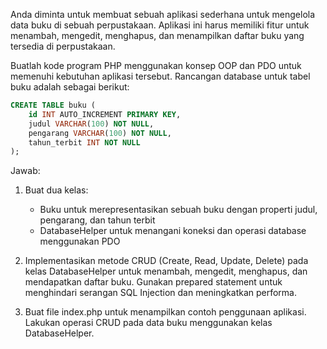 Anda diminta untuk membuat sebuah aplikasi sederhana untuk mengelola data buku di sebuah perpustakaan. Aplikasi ini harus memiliki fitur untuk menambah, mengedit, menghapus, dan menampilkan daftar buku yang tersedia di perpustakaan.

Buatlah kode program PHP menggunakan konsep OOP dan PDO untuk memenuhi kebutuhan aplikasi tersebut. Rancangan database untuk tabel buku adalah sebagai berikut:

```sql
CREATE TABLE buku (
    id INT AUTO_INCREMENT PRIMARY KEY,
    judul VARCHAR(100) NOT NULL,
    pengarang VARCHAR(100) NOT NULL,
    tahun_terbit INT NOT NULL
);
```

Jawab:

1. Buat dua kelas: 
    - Buku untuk merepresentasikan sebuah buku dengan properti judul, pengarang, dan tahun terbit
    - DatabaseHelper untuk menangani koneksi dan operasi database menggunakan PDO

2. Implementasikan metode CRUD (Create, Read, Update, Delete) pada kelas DatabaseHelper untuk menambah, mengedit, menghapus, dan mendapatkan daftar buku. Gunakan prepared statement untuk menghindari serangan SQL Injection dan meningkatkan performa.

3. Buat file index.php untuk menampilkan contoh penggunaan aplikasi. Lakukan operasi CRUD pada data buku menggunakan kelas DatabaseHelper.

